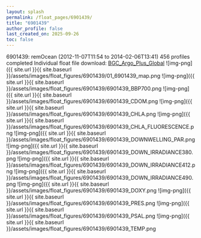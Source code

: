 ```yaml
---
layout: splash
permalink: /float_pages/6901439/
title: "6901439"
author_profile: false
last_created_on: 2025-09-26
toc: false
---
```

 
6901439: remOcean (2012-11-07T11:54 to 2014-02-06T13:41)
456 profiles completed
Individual float file download: [BGC_Argo_Plus_Global](https://ftp.soest.hawaii.edu/bgc_argo_plus/Individual_Floats/outliers_removed/6901439_Sprof_processed.nc)
![img-png]({{ site.url }}{{ site.baseurl }}/assets/images/float_figures/6901439/01_6901439_map.png
![img-png]({{ site.url }}{{ site.baseurl }}/assets/images/float_figures/6901439/6901439_BBP700.png
![img-png]({{ site.url }}{{ site.baseurl }}/assets/images/float_figures/6901439/6901439_CDOM.png
![img-png]({{ site.url }}{{ site.baseurl }}/assets/images/float_figures/6901439/6901439_CHLA.png
![img-png]({{ site.url }}{{ site.baseurl }}/assets/images/float_figures/6901439/6901439_CHLA_FLUORESCENCE.png
![img-png]({{ site.url }}{{ site.baseurl }}/assets/images/float_figures/6901439/6901439_DOWNWELLING_PAR.png
![img-png]({{ site.url }}{{ site.baseurl }}/assets/images/float_figures/6901439/6901439_DOWN_IRRADIANCE380.png
![img-png]({{ site.url }}{{ site.baseurl }}/assets/images/float_figures/6901439/6901439_DOWN_IRRADIANCE412.png
![img-png]({{ site.url }}{{ site.baseurl }}/assets/images/float_figures/6901439/6901439_DOWN_IRRADIANCE490.png
![img-png]({{ site.url }}{{ site.baseurl }}/assets/images/float_figures/6901439/6901439_DOXY.png
![img-png]({{ site.url }}{{ site.baseurl }}/assets/images/float_figures/6901439/6901439_PRES.png
![img-png]({{ site.url }}{{ site.baseurl }}/assets/images/float_figures/6901439/6901439_PSAL.png
![img-png]({{ site.url }}{{ site.baseurl }}/assets/images/float_figures/6901439/6901439_TEMP.png
